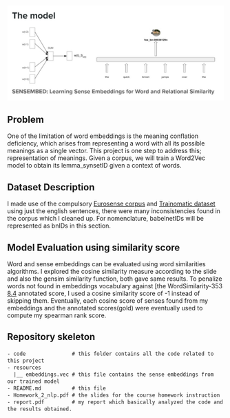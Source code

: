 ![Model Architecture](https://github.com/oluwayetty/word-sense-disambiguition/blob/master/cbow.jpg)

## Problem 
One of the limitation of word embeddings is the meaning conflation deficiency, which arises from representing a word with all its possible meanings as a single vector. This project is one step to address this; representation of meanings. Given a corpus, we will train a Word2Vec model to obtain its lemma_synsetID given a context of words.

## Dataset Description 
I made use of the compulsory [Eurosense corpus](http://lcl.uniroma1.it/eurosense/) and [Trainomatic dataset](https://www.aclweb.org/anthology/D17-1008/) using just the english sentences, there were many inconsistencies found in the corpus which I cleaned up. For nomenclature, babelnetIDs will be represented as bnIDs in this section.

## Model Evaluation using similarity score
Word and sense embeddings can be evaluated using word similarities algorithms. I explored the cosine similarity measure according to the slide and also the gensim similarity function, both gave same results. To penalize words not found in embeddings vocabulary against [the WordSimilarity-353 [8.4](http://www.cs.technion.ac.il/~gabr/resources/data/wordsim353/) annotated score, I used a cosine similarity score of -1 instead of skipping them. Eventually, each cosine score of senses found from my embeddings and the annotated scores(gold) were eventually used to compute my spearman rank score.

## Repository skeleton
```
- code               # this folder contains all the code related to this project
- resources
  |__ embeddings.vec # this file contains the sense embeddings from our trained model
- README.md          # this file
- Homework_2_nlp.pdf # the slides for the course homework instruction
- report.pdf         # my report which basically analyzed the code and the results obtained.
```
